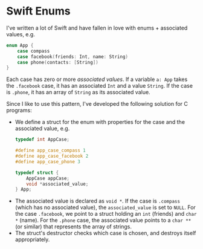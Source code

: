 # Swift Enums

I've written a lot of Swift and have fallen in love with enums + associated values, e.g.
```swift
enum App {
    case compass
    case facebook(friends: Int, name: String)
    case phone(contacts: [String]) 
}
```

Each case has zero or more _associated values_. If a variable `a: App` takes the `.facebook` case, it has an associated `Int` and a value `String`. If the case is `.phone`, it has an array of `String` as its associated value.

Since I like to use this pattern, I've developed the following solution for C programs:
- We define a struct for the enum with properties for the case and the associated value, e.g.
    ```c
    typedef int AppCase;
    
    #define app_case_compass 1
    #define app_case_facebook 2
    #define app_case_phone 3
    
    typedef struct {
        AppCase appCase;
        void *associated_value;
    } App;
    ```
- The associated value is declared as `void *`. If the case is `.compass` (which has no associated value), the `associated_value` is set to `NULL`. For the case `.facebook`, we point to a struct holding an `int` (friends) and `char *` (name). For the `.phone` case, the associated value points to a `char **` (or similar) that represents the array of strings.
- The struct's destructor checks which case is chosen, and destroys itself appropriately.
